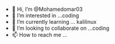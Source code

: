 - 👋 Hi, I’m @Mohamedomar03
- 👀 I’m interested in ...coding
- 🌱 I’m currently learning ... kalilinux
- 💞️ I’m looking to collaborate on ...coding
- 📫 How to reach me ...

<!---
Mohamedomar03/Mohamedomar03 is a ✨ special ✨ repository because its `README.md` (this file) appears on your GitHub profile.
You can click the Preview link to take a look at your changes.
--->
